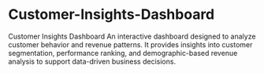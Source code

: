 # Customer-Insights-Dashboard
Customer Insights Dashboard An interactive dashboard designed to analyze customer behavior and revenue patterns. It provides insights into customer segmentation, performance ranking, and demographic-based revenue analysis to support data-driven business decisions.
